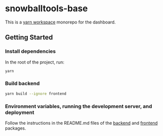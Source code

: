 # snowballtools-base

This is a [yarn workspace](https://yarnpkg.com/features/workspaces) monorepo for the dashboard.

## Getting Started

### Install dependencies

In the root of the project, run:

```zsh
yarn
```

### Build backend

```zsh
yarn build --ignore frontend
```

### Environment variables, running the development server, and deployment

Follow the instructions in the README.md files of the [backend](packages/backend/README.md) and [frontend](packages/frontend/README.md) packages.
